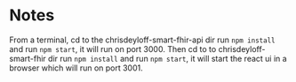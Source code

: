 # Notes
From a terminal, cd to the chrisdeyloff-smart-fhir-api dir run `npm install` and run `npm start`, it will run on port 3000. Then cd to to chrisdeyloff-smart-fhir dir run `npm install` and run `npm start`, it will start the react ui in a browser which will run on port 3001.
